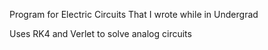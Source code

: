 Program for Electric Circuits That I wrote while in Undergrad 

Uses RK4 and Verlet to solve analog circuits


